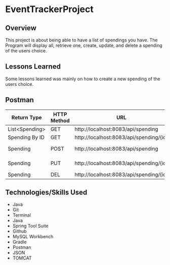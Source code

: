 # EventTrackerProject

## Overview

This project is about being able to have a list of spendings you have. The Program will display all, retrieve one, create, update, and delete a spending of the users choice.

## Lessons Learned

Some lessons learned was mainly on how to create a new spending of the users choice.

## Postman

<table>
<thead>
<tr>
<th>Return Type</th>
<th>HTTP Method</th>
<th>URL</th>
<th>Request Body</th>
<th>Purpose</th>
</tr>
</thead>
<tbody>
<tr>
<td>List&lt;Spending&gt;</td>
<td>GET</td>
<td>http://localhost:8083/api/spending</td>
<td></td>
<td>List</td>
</tr>
<tr>
<td>Spending By ID</td>
<td>GET</td>
<td>http://localhost:8083/api/spending/{id}</td>
<td></td>
<td>Retrieve</td>
</tr>
<tr>
<td>Spending</td>
<td>POST</td>
<td>http://localhost:8083/api/spending</td>
<td>User JSON</td>
<td>Create</td>
</tr>
<tr>
<td>Spending</td>
<td>PUT</td>
<td> http://localhost:8083/api/spending/{id}</td>
<td>User JSON</td>
<td>Update</td>
</tr>
<tr>
<td>Spending</td>
<td>DEL</td>
<td>http://localhost:8083/api/spending/{id}</td>
<td></td>
<td>Delete</td>
</tr>
</tbody>
</table>

<!-- * View Spendings list: GET http://localhost:8083/api/spending
* View Spendings by ID: GET http://localhost:8083/api/spending/{id}
* View Create Spendings: POST http://localhost:8083/api/spending
* View Update Spendings: PUT http://localhost:8083/api/spending/{id}
* View Delete Spendings: DEL http://localhost:8083/api/spending/{id} -->

## Technologies/Skills Used

-   Java
-   Git
-   Terminal
-   Java
-   Spring Tool Suite
-   Github
-   MySQL Workbench
-   Gradle
-   Postman
-   JSON
-   TOMCAT
